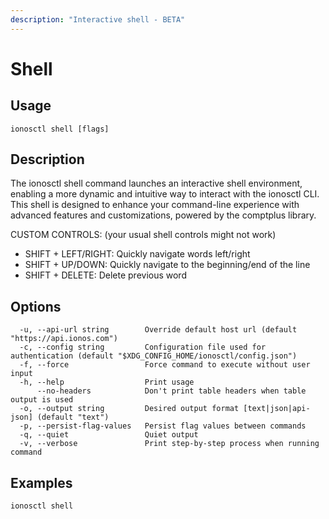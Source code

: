 ```yaml
---
description: "Interactive shell - BETA"
---
```


# Shell

## Usage

```text
ionosctl shell [flags]
```

## Description

The ionosctl shell command launches an interactive shell environment, enabling a more dynamic and intuitive way to interact with the ionosctl CLI.
This shell is designed to enhance your command-line experience with advanced features and customizations, powered by the comptplus library.

CUSTOM CONTROLS: (your usual shell controls might not work)
- SHIFT + LEFT/RIGHT: Quickly navigate words left/right
- SHIFT + UP/DOWN: Quickly navigate to the beginning/end of the line
- SHIFT + DELETE: Delete previous word

## Options

```text
  -u, --api-url string        Override default host url (default "https://api.ionos.com")
  -c, --config string         Configuration file used for authentication (default "$XDG_CONFIG_HOME/ionosctl/config.json")
  -f, --force                 Force command to execute without user input
  -h, --help                  Print usage
      --no-headers            Don't print table headers when table output is used
  -o, --output string         Desired output format [text|json|api-json] (default "text")
  -p, --persist-flag-values   Persist flag values between commands
  -q, --quiet                 Quiet output
  -v, --verbose               Print step-by-step process when running command
```

## Examples

```text
ionosctl shell
```

